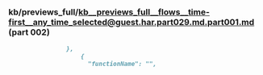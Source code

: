 ### kb/previews_full/kb__previews_full__flows__time-first__any_time_selected@guest.har.part029.md.part001.md (part 002)

```md
                },
                    {
                      "functionName": "",
              
```

```

